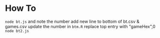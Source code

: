 # How To

`node bt.js` and note the number
add new line to bottom of bt.csv & games.csv
update the number in `btm.R`
replace top entry with "gameHex",0
`node bt2.js`

